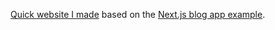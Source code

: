 [Quick website I made](https://diary-gamma.vercel.app/) based on the [Next.js blog app example](https://github.com/vercel/next.js/tree/canary/examples/blog).


